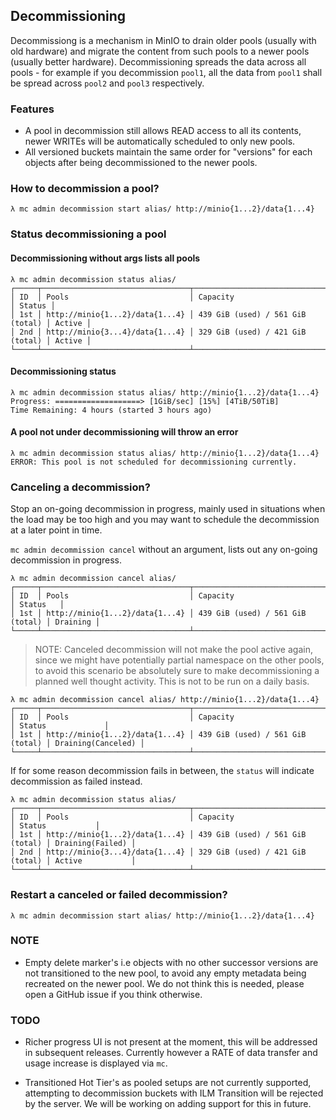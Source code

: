 ## Decommissioning

Decommissiong is a mechanism in MinIO to drain older pools (usually with old hardware) and migrate the content from such pools to a newer pools (usually better hardware). Decommissioning spreads the data across all pools - for example if you decommission `pool1`, all the data from `pool1` shall be spread across `pool2` and `pool3` respectively.

### Features

- A pool in decommission still allows READ access to all its contents, newer WRITEs will be automatically scheduled to only new pools.
- All versioned buckets maintain the same order for "versions" for each objects after being decommissioned to the newer pools.

### How to decommission a pool?
```
λ mc admin decommission start alias/ http://minio{1...2}/data{1...4}
```

### Status decommissioning a pool

#### Decommissioning without args lists all pools
```
λ mc admin decommission status alias/
┌─────┬─────────────────────────────────┬──────────────────────────────────┬────────┐
│ ID  │ Pools                           │ Capacity                         │ Status │
│ 1st │ http://minio{1...2}/data{1...4} │ 439 GiB (used) / 561 GiB (total) │ Active │
│ 2nd │ http://minio{3...4}/data{1...4} │ 329 GiB (used) / 421 GiB (total) │ Active │
└─────┴─────────────────────────────────┴──────────────────────────────────┴────────┘
```

#### Decommissioning status
```
λ mc admin decommission status alias/ http://minio{1...2}/data{1...4}
Progress: ===================> [1GiB/sec] [15%] [4TiB/50TiB]
Time Remaining: 4 hours (started 3 hours ago)
```

#### A pool not under decommissioning will throw an error
```
λ mc admin decommission status alias/ http://minio{1...2}/data{1...4}
ERROR: This pool is not scheduled for decommissioning currently.
```

### Canceling a decommission?
Stop an on-going decommission in progress, mainly used in situations when the load may be too high and you may want to schedule the decommission at a later point in time.

`mc admin decommission cancel` without an argument, lists out any on-going decommission in progress.

```
λ mc admin decommission cancel alias/
┌─────┬─────────────────────────────────┬──────────────────────────────────┬──────────┐
│ ID  │ Pools                           │ Capacity                         │ Status   │
│ 1st │ http://minio{1...2}/data{1...4} │ 439 GiB (used) / 561 GiB (total) │ Draining │
└─────┴─────────────────────────────────┴──────────────────────────────────┴──────────┘
```

> NOTE: Canceled decommission will not make the pool active again, since we might have  potentially partial namespace on the other pools, to avoid this scenario be absolutely sure to make decommissioning a planned well thought activity. This is not to be run on a daily basis.

```
λ mc admin decommission cancel alias/ http://minio{1...2}/data{1...4}
┌─────┬─────────────────────────────────┬──────────────────────────────────┬────────────────────┐
│ ID  │ Pools                           │ Capacity                         │ Status             │
│ 1st │ http://minio{1...2}/data{1...4} │ 439 GiB (used) / 561 GiB (total) │ Draining(Canceled) │
└─────┴─────────────────────────────────┴──────────────────────────────────┴────────────────────┘
```

If for some reason decommission fails in between, the `status` will indicate decommission as failed instead.
```
λ mc admin decommission status alias/
┌─────┬─────────────────────────────────┬──────────────────────────────────┬──────────────────┐
│ ID  │ Pools                           │ Capacity                         │ Status           │
│ 1st │ http://minio{1...2}/data{1...4} │ 439 GiB (used) / 561 GiB (total) │ Draining(Failed) │
│ 2nd │ http://minio{3...4}/data{1...4} │ 329 GiB (used) / 421 GiB (total) │ Active           │
└─────┴─────────────────────────────────┴──────────────────────────────────┴──────────────────┘
```

### Restart a canceled or failed decommission?

```
λ mc admin decommission start alias/ http://minio{1...2}/data{1...4}
```

### NOTE
- Empty delete marker's i.e objects with no other successor versions are not transitioned to the new pool, to avoid any empty metadata being recreated on the newer pool. We do not think this is needed, please open a GitHub issue if you think otherwise.

### TODO
- Richer progress UI is not present at the moment, this will be addressed in subsequent releases. Currently however a RATE of data transfer and usage increase is displayed via `mc`.

- Transitioned Hot Tier's as pooled setups are not currently supported, attempting to decommission buckets with ILM Transition will be rejected by the server. We will be working on adding support for this in future.
